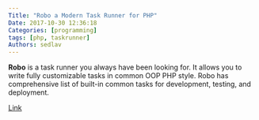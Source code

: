 ```yaml
---
Title: "Robo a Modern Task Runner for PHP"
Date: 2017-10-30 12:36:18
Categories: [programming]
tags: [php, taskrunner]
Authors: sedlav
---
```


**Robo** is a task runner you always have been looking for. It allows you to write fully customizable tasks in common OOP PHP style. Robo has comprehensive list of built-in common tasks for development, testing, and deployment.

[Link](http://robo.li/)
